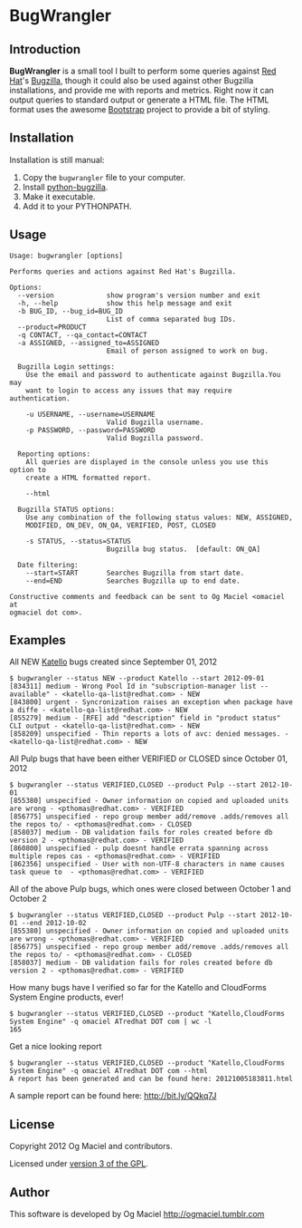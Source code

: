 BugWrangler
===========

Introduction
------------

**BugWrangler** is a small tool I built to perform some queries against [Red Hat](http://redhat.com)'s [Bugzilla](https://bugzilla.redhat.com), though it could also be used against other Bugzilla installations, and provide me with reports and metrics. Right now it can output queries to standard output or generate a HTML file. The HTML format uses the awesome [Bootstrap](http://twitter.github.com/bootstrap/) project to provide a bit of styling.


Installation
------------

Installation is still manual:

1. Copy the `bugwrangler` file to your computer.
2. Install [python-bugzilla](http://pypi.python.org/pypi/python-bugzilla/0.6.2).
3. Make it executable.
4. Add it to your PYTHONPATH.

Usage
-----

    Usage: bugwrangler [options]

    Performs queries and actions against Red Hat's Bugzilla.

    Options:
      --version             show program's version number and exit
      -h, --help            show this help message and exit
      -b BUG_ID, --bug_id=BUG_ID
                            List of comma separated bug IDs.
      --product=PRODUCT     
      -q CONTACT, --qa_contact=CONTACT
      -a ASSIGNED, --assigned_to=ASSIGNED
                            Email of person assigned to work on bug.

      Bugzilla Login settings:
        Use the email and password to authenticate against Bugzilla.You may
        want to login to access any issues that may require authentication.

        -u USERNAME, --username=USERNAME
                            Valid Bugzilla username.
        -p PASSWORD, --password=PASSWORD
                            Valid Bugzilla password.

      Reporting options:
        All queries are displayed in the console unless you use this option to
        create a HTML formatted report.

        --html              

      Bugzilla STATUS options:
        Use any combination of the following status values: NEW, ASSIGNED,
        MODIFIED, ON_DEV, ON_QA, VERIFIED, POST, CLOSED

        -s STATUS, --status=STATUS
                            Bugzilla bug status.  [default: ON_QA]

      Date filtering:
        --start=START       Searches Bugzilla from start date.
        --end=END           Searches Bugzilla up to end date.

    Constructive comments and feedback can be sent to Og Maciel <omaciel at
    ogmaciel dot com>.

Examples
--------

All NEW [Katello](http://katello.org) bugs created since September 01, 2012

    $ bugwrangler --status NEW --product Katello --start 2012-09-01
    [834311] medium - Wrong Pool Id in "subscription-manager list --available" - <katello-qa-list@redhat.com> - NEW
    [843800] urgent - Syncronization raises an exception when package have a diffe - <katello-qa-list@redhat.com> - NEW
    [855279] medium - [RFE] add "description" field in "product status" CLI output - <katello-qa-list@redhat.com> - NEW
    [858209] unspecified - Thin reports a lots of avc: denied messages. - <katello-qa-list@redhat.com> - NEW

All Pulp bugs that have been either VERIFIED or CLOSED since October 01, 2012

    $ bugwrangler --status VERIFIED,CLOSED --product Pulp --start 2012-10-01
    [855380] unspecified - Owner information on copied and uploaded units are wrong - <pthomas@redhat.com> - VERIFIED
    [856775] unspecified - repo group member add/remove .adds/removes all the repos to/ - <pthomas@redhat.com> - CLOSED
    [858037] medium - DB validation fails for roles created before db version 2 - <pthomas@redhat.com> - VERIFIED
    [860800] unspecified - pulp doesnt handle errata spanning across multiple repos cas - <pthomas@redhat.com> - VERIFIED
    [862356] unspecified - User with non-UTF-8 characters in name causes task queue to  - <pthomas@redhat.com> - VERIFIED

All of the above Pulp bugs, which ones were closed between October 1 and October 2

    $ bugwrangler --status VERIFIED,CLOSED --product Pulp --start 2012-10-01 --end 2012-10-02
    [855380] unspecified - Owner information on copied and uploaded units are wrong - <pthomas@redhat.com> - VERIFIED
    [856775] unspecified - repo group member add/remove .adds/removes all the repos to/ - <pthomas@redhat.com> - CLOSED
    [858037] medium - DB validation fails for roles created before db version 2 - <pthomas@redhat.com> - VERIFIED

How many bugs have I verified so far for the Katello and CloudForms System Engine products, ever!

    $ bugwrangler --status VERIFIED,CLOSED --product "Katello,CloudForms System Engine" -q omaciel ATredhat DOT com | wc -l
    165

Get a nice looking report

    $ bugwrangler --status VERIFIED,CLOSED --product "Katello,CloudForms System Engine" -q omaciel ATredhat DOT com --html
    A report has been generated and can be found here: 20121005183811.html
    
A sample report can be found here: http://bit.ly/QQkq7J

License
-------

Copyright 2012 Og Maciel and contributors.

Licensed under [version 3 of the GPL][gpl].

[gpl]: http://www.gnu.org/copyleft/gpl.html

Author
------

This software is developed by
Og Maciel http://ogmaciel.tumblr.com
